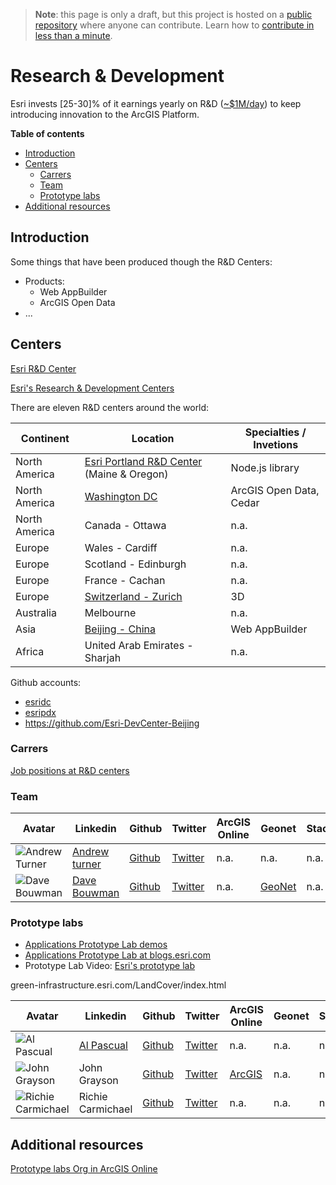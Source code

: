 > **Note**: this page is only a draft, but this project is hosted on a [public repository](https://github.com/hhkaos/awesome-arcgis) where anyone can contribute. Learn how to [contribute in less than a minute](https://github.com/hhkaos/awesome-arcgis/blob/master/CONTRIBUTING.md#contributions).

# Research & Development
Esri invests [25-30]% of it earnings yearly on R&D ([~$1M/day](https://youtu.be/qNrySnLVJ_A?t=7m48s)) to keep introducing innovation to the ArcGIS Platform.

<!-- START doctoc generated TOC please keep comment here to allow auto update -->
<!-- DON'T EDIT THIS SECTION, INSTEAD RE-RUN doctoc TO UPDATE -->
**Table of contents**

- [Introduction](#introduction)
- [Centers](#centers)
  - [Carrers](#carrers)
  - [Team](#team)
  - [Prototype labs](#prototype-labs)
- [Additional resources](#additional-resources)

<!-- END doctoc generated TOC please keep comment here to allow auto update -->

## Introduction

Some things that have been produced though the R&D Centers:

* Products:
  * Web AppBuilder
  * ArcGIS Open Data
* ...

## Centers

[Esri R&D Center](https://www.youtube.com/channel/UCCLioxZosWvNggiM67UIeFQ)

[Esri's Research & Development Centers](https://www.youtube.com/watch?v=_tMpRJJXMIQ)

There are eleven R&D centers around the world:

|Continent|Location|Specialties / Invetions
|---|---|---|
|North America|[Esri Portland R&D Center](http://pdx.esri.com/) (Maine & Oregon)|Node.js library|
|North America|[Washington DC](http://dc.esri.com/)|ArcGIS Open Data, Cedar
|North America|Canada - Ottawa|n.a.|
|Europe|Wales - Cardiff|n.a.|
|Europe|Scotland - Edinburgh|n.a.|
|Europe|France - Cachan|n.a.|
|Europe|[Switzerland - Zurich](https://www.google.es/search?q=esri+research+and+development+zurich)|3D
|Australia|Melbourne|n.a.|
|Asia|[Beijing - China](http://www.esri.com/landing-pages/careers/devcenter)|Web AppBuilder|
|Africa|United Arab Emirates - Sharjah| n.a.|

Github accounts:
* [esridc](https://github.com/esridc)
* [esripdx](https://github.com/esripdx)
* https://github.com/Esri-DevCenter-Beijing

### Carrers
[Job positions at R&D centers](http://pdx.esri.com/careers/#jobs)

### Team
|Avatar|Linkedin|Github|Twitter|ArcGIS Online|Geonet|Stackoverflow|
|---|---|---|---|---|---|---|
|![Andrew Turner](https://avatars2.githubusercontent.com/u/1218?v=3&s=50)|[Andrew turner](https://www.linkedin.com/in/ajturner/)|[Github](https://github.com/ajturner)|[Twitter](https://twitter.com/ajturner)|n.a.|n.a.|n.a.
|![Dave Bouwman](https://avatars2.githubusercontent.com/u/119129?v=3&s=50)|[Dave Bouwman](https://www.linkedin.com/in/davebouwman)|[Github](https://github.com/dbouwman)|[Twitter](https://twitter.com/dbouwman)|n.a.|[GeoNet](https://community.esri.com/people/dbouwman)|n.a.|


### Prototype labs

* [Applications Prototype Lab demos](https://maps.esri.com/portal/WebApps/index.html)
* [Applications Prototype Lab at blogs.esri.com](https://community.esri.com/groups/applications-prototype-lab/pages/apl-blog)
* Prototype Lab Video: [Esri's prototype lab](https://www.youtube.com/watch?v=zeNTqlTXkQg)

green-infrastructure.esri.com/LandCover/index.html

|Avatar|Linkedin|Github|Twitter|ArcGIS Online|Geonet|Stackoverflow|
|---|---|---|---|---|---|---|
|![Al Pascual](https://avatars3.githubusercontent.com/u/467682?v=3&s=50)|[Al Pascual](https://www.linkedin.com/in/alpascual/)|[Github](https://github.com/alpascual)|[Twitter](https://twitter.com/alpascual)|n.a.|n.a.|n.a.|
|![John Grayson](https://avatars2.githubusercontent.com/u/5324720?v=3&s=50)|John Grayson|[Github](https://github.com/jgrayson-apl)|[Twitter](https://twitter.com/johndgrayson9)|[ArcGIS](http://www.arcgis.com/home/search.html?q=owner%3Ajgrayson)|n.a.|n.a.|
|![Richie Carmichael](https://avatars1.githubusercontent.com/u/2531121?v=3&s=50)|Richie Carmichael|[Github](https://github.com/richiecarmichael)|[Twitter](https://twitter.com/KiwiRichie?s=03)|n.a.|n.a.|n.a.

## Additional resources

[Prototype labs Org in ArcGIS Online](https://www.arcgis.com/home/search.html?q=orgid%3A6DIQcwlPy8knb6sg&start=1&sortOrder=desc&sortField=numviews#content)
